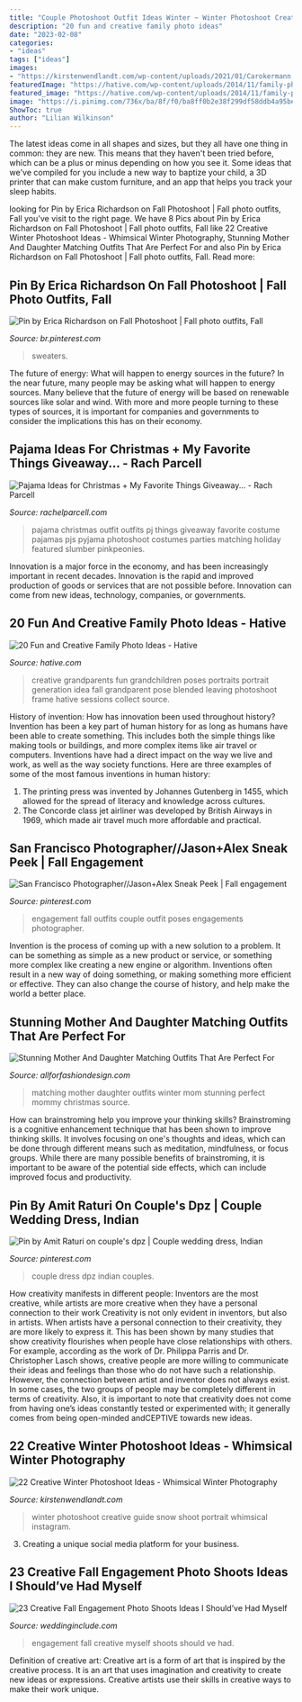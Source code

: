 ```yaml
---
title: "Couple Photoshoot Outfit Ideas Winter ~ Winter Photoshoot Creative Guide Snow Shoot Portrait Whimsical Instagram"
description: "20 fun and creative family photo ideas"
date: "2023-02-08"
categories:
- "ideas"
tags: ["ideas"]
images:
- "https://kirstenwendlandt.com/wp-content/uploads/2021/01/Carokermann.jpg"
featuredImage: "https://hative.com/wp-content/uploads/2014/11/family-photo-ideas/15-fun-creative-family-photo-ideas.jpg"
featured_image: "https://hative.com/wp-content/uploads/2014/11/family-photo-ideas/15-fun-creative-family-photo-ideas.jpg"
image: "https://i.pinimg.com/736x/ba/8f/f0/ba8ff0b2e38f299df58ddb4a95be4084.jpg"
ShowToc: true
author: "Lilian Wilkinson"
---
```



The latest ideas come in all shapes and sizes, but they all have one thing in common: they are new. This means that they haven't been tried before, which can be a plus or minus depending on how you see it. Some ideas that we've compiled for you include a new way to baptize your child, a 3D printer that can make custom furniture, and an app that helps you track your sleep habits.

	

		
looking for Pin by Erica Richardson on Fall Photoshoot | Fall photo outfits, Fall you've visit to the right page. We have 8 Pics about Pin by Erica Richardson on Fall Photoshoot | Fall photo outfits, Fall like 22 Creative Winter Photoshoot Ideas - Whimsical Winter Photography, Stunning Mother And Daughter Matching Outfits That Are Perfect For and also Pin by Erica Richardson on Fall Photoshoot | Fall photo outfits, Fall. Read more:
		
    
## Pin By Erica Richardson On Fall Photoshoot | Fall Photo Outfits, Fall

<img loading=lazy src="https://i.pinimg.com/736x/ba/8f/f0/ba8ff0b2e38f299df58ddb4a95be4084.jpg" onerror="this.onerror=null;this.src='https://tse2.mm.bing.net/th?id=OIP.VqTuJGRf6cj8x-jmE3CQYwHaLF&amp;pid=15.1';" alt="Pin by Erica Richardson on Fall Photoshoot | Fall photo outfits, Fall">

_Source: br.pinterest.com_

>sweaters. 

	

The future of energy: What will happen to energy sources in the future?
In the near future, many people may be asking what will happen to energy sources. Many believe that the future of energy will be based on renewable sources like solar and wind. With more and more people turning to these types of sources, it is important for companies and governments to consider the implications this has on their economy.

    
## Pajama Ideas For Christmas + My Favorite Things Giveaway... - Rach Parcell

<img loading=lazy src="https://sfo2.digitaloceanspaces.com/rachelparcell/2016/11/jcrew-christmas-pajama-ideas-1.jpg" onerror="this.onerror=null;this.src='https://tse3.mm.bing.net/th?id=OIP.FK8ONhAA2zm7_uJLwuWCFAHaKe&amp;pid=15.1';" alt="Pajama Ideas for Christmas + My Favorite Things Giveaway... - Rach Parcell">

_Source: rachelparcell.com_

>pajama christmas outfit outfits pj things giveaway favorite costume pajamas pjs pyjama photoshoot costumes parties matching holiday featured slumber pinkpeonies. 

	

Innovation is a major force in the economy, and has been increasingly important in recent decades. Innovation is the rapid and improved production of goods or services that are not possible before. Innovation can come from new ideas, technology, companies, or governments.

    
## 20 Fun And Creative Family Photo Ideas - Hative

<img loading=lazy src="https://hative.com/wp-content/uploads/2014/11/family-photo-ideas/15-fun-creative-family-photo-ideas.jpg" onerror="this.onerror=null;this.src='https://tse2.mm.bing.net/th?id=OIP.QO1XRJcVJ_M7Pwuq1sXZ7QHaLK&amp;pid=15.1';" alt="20 Fun and Creative Family Photo Ideas - Hative">

_Source: hative.com_

>creative grandparents fun grandchildren poses portraits portrait generation idea fall grandparent pose blended leaving photoshoot frame hative sessions collect source. 

	

History of invention: How has innovation been used throughout history?
Invention has been a key part of human history for as long as humans have been able to create something. This includes both the simple things like making tools or buildings, and more complex items like air travel or computers. Inventions have had a direct impact on the way we live and work, as well as the way society functions. 
Here are three examples of some of the most famous inventions in human history: 

1) The printing press was invented by Johannes Gutenberg in 1455, which allowed for the spread of literacy and knowledge across cultures. 
2) The Concorde class jet airliner was developed by British Airways in 1969, which made air travel much more affordable and practical.

    
## San Francisco Photographer//Jason+Alex Sneak Peek | Fall Engagement

<img loading=lazy src="https://i.pinimg.com/736x/0e/a1/cf/0ea1cfee13d66fa6cec7530884e76fde--fall-engagement-outfits-engagement-shoots.jpg" onerror="this.onerror=null;this.src='https://tse2.mm.bing.net/th?id=OIP.q22Ag10hBIKwYJDRHX7gfQHaLG&amp;pid=15.1';" alt="San Francisco Photographer//Jason+Alex Sneak Peek | Fall engagement">

_Source: pinterest.com_

>engagement fall outfits couple outfit poses engagements photographer. 

	

Invention is the process of coming up with a new solution to a problem. It can be something as simple as a new product or service, or something more complex like creating a new engine or algorithm. Inventions often result in a new way of doing something, or making something more efficient or effective. They can also change the course of history, and help make the world a better place.

    
## Stunning Mother And Daughter Matching Outfits That Are Perfect For

<img loading=lazy src="https://allforfashiondesign.com/wp-content/uploads/2017/12/mommy-and-me-christmas-dresses-mom-matching-dressesmom-600x901.jpg" onerror="this.onerror=null;this.src='https://tse3.mm.bing.net/th?id=OIP.fUMXkMVJ692eOcBFmfesTQHaLH&amp;pid=15.1';" alt="Stunning Mother And Daughter Matching Outfits That Are Perfect For">

_Source: allforfashiondesign.com_

>matching mother daughter outfits winter mom stunning perfect mommy christmas source. 

	

How can brainstroming help you improve your thinking skills?
Brainstroming is a cognitive enhancement technique that has been shown to improve thinking skills. It involves focusing on one's thoughts and ideas, which can be done through different means such as meditation, mindfulness, or focus groups. While there are many possible benefits of brainstroming, it is important to be aware of the potential side effects, which can include improved focus and productivity.

    
## Pin By Amit Raturi On Couple&#039;s Dpz | Couple Wedding Dress, Indian

<img loading=lazy src="https://i.pinimg.com/736x/ed/2a/74/ed2a7406a005346cbb624aa18255a7b0.jpg" onerror="this.onerror=null;this.src='https://tse1.mm.bing.net/th?id=OIP.W1M4cpq2TRZSRDqEzdoeaQHaLH&amp;pid=15.1';" alt="Pin by Amit Raturi on couple&#039;s dpz | Couple wedding dress, Indian">

_Source: pinterest.com_

>couple dress dpz indian couples. 

	

How creativity manifests in different people: Inventors are the most creative, while artists are more creative when they have a personal connection to their work
Creativity is not only evident in inventors, but also in artists. When artists have a personal connection to their creativity, they are more likely to express it. This has been shown by many studies that show creativity flourishes when people have close relationships with others. For example, according as the work of Dr. Philippa Parris and Dr. Christopher Lasch shows, creative people are more willing to communicate their ideas and feelings than those who do not have such a relationship. 
However, the connection between artist and inventor does not always exist. In some cases, the two groups of people may be completely different in terms of creativity. Also, it is important to note that creativity does not come from having one’s ideas constantly tested or experimented with; it generally comes from being open-minded andCEPTIVE towards new ideas.

    
## 22 Creative Winter Photoshoot Ideas - Whimsical Winter Photography

<img loading=lazy src="https://kirstenwendlandt.com/wp-content/uploads/2021/01/Carokermann.jpg" onerror="this.onerror=null;this.src='https://tse3.mm.bing.net/th?id=OIP.hrhWtfB62NXSHm3XuaRkagHaKO&amp;pid=15.1';" alt="22 Creative Winter Photoshoot Ideas - Whimsical Winter Photography">

_Source: kirstenwendlandt.com_

>winter photoshoot creative guide snow shoot portrait whimsical instagram. 

	

3. Creating a unique social media platform for your business.

    
## 23 Creative Fall Engagement Photo Shoots Ideas I Should’ve Had Myself

<img loading=lazy src="https://www.weddinginclude.com/wp-content/uploads/2017/06/Fall-Engagement-by-Ben-Les-Photography.jpg" onerror="this.onerror=null;this.src='https://tse4.mm.bing.net/th?id=OIP.zxp5dITLPcC2rl7kRI0fVAHaLH&amp;pid=15.1';" alt="23 Creative Fall Engagement Photo Shoots Ideas I Should’ve Had Myself">

_Source: weddinginclude.com_

>engagement fall creative myself shoots should ve had. 

	

Definition of creative art:
Creative art is a form of art that is inspired by the creative process. It is an art that uses imagination and creativity to create new ideas or expressions. Creative artists use their skills in creative ways to make their work unique.

